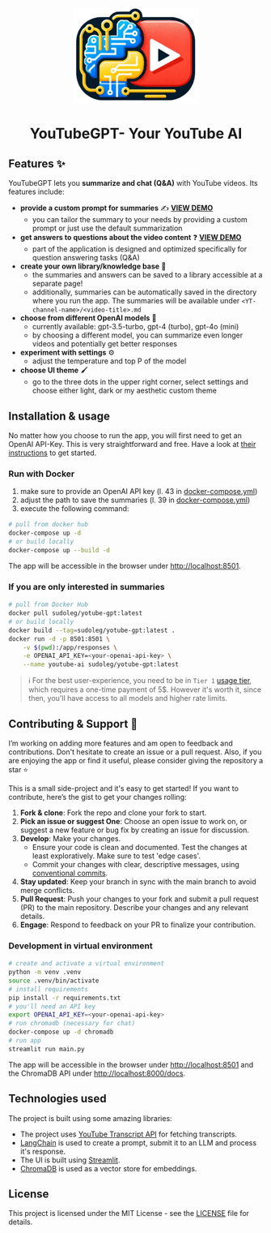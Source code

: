 <p align="center">
  <img src=".assets/yt-summarizer-logo.png" alt="Logo" width="250">
</p>

<h1 align="center">YouTubeGPT- Your YouTube AI</h1>

## Features :sparkles:

YouTubeGPT lets you **summarize and chat (Q&A)** with YouTube videos. Its features include:

- **provide a custom prompt for summaries** :writing_hand: [**VIEW DEMO**](https://youtu.be/rJqx3qvebws)
  - you can tailor the summary to your needs by providing a custom prompt or just use the default summarization
- **get answers to questions about the video content** :question: [**VIEW DEMO**](https://youtu.be/rI8NogvHplE)
  - part of the application is designed and optimized specifically for question answering tasks (Q&A)
- **create your own library/knowledge base** :open_file_folder:
  - the summaries and answers can be saved to a library accessible at a separate page!
  - additionally, summaries can be automatically saved in the directory where you run the app. The summaries will be available under `<YT-channel-name>/<video-title>.md`
- **choose from different OpenAI models** :robot:
  - currently available: gpt-3.5-turbo, gpt-4 (turbo), gpt-4o (mini)
  - by choosing a different model, you can summarize even longer videos and potentially get better responses
- **experiment with settings** :gear:
  - adjust the temperature and top P of the model
- **choose UI theme** :paintbrush:
  - go to the three dots in the upper right corner, select settings and choose either light, dark or my aesthetic custom theme

## Installation & usage

No matter how you choose to run the app, you will first need to get an OpenAI API-Key. This is very straightforward and free. Have a look at [their instructions](https://platform.openai.com/docs/quickstart/account-setup) to get started.  

### Run with Docker

1. make sure to provide an OpenAI API key (l. 43 in [docker-compose.yml](docker-compose.yml))
2. adjust the path to save the summaries (l. 39 in [docker-compose.yml](docker-compose.yml))
3. execute the following command:

```bash
# pull from docker hub
docker-compose up -d
# or build locally
docker-compose up --build -d
```

The app will be accessible in the browser under <http://localhost:8501>.

### If you are only interested in summaries

```bash
# pull from Docker Hub
docker pull sudoleg/yotube-gpt:latest
# or build locally
docker build --tag=sudoleg/yotube-gpt:latest .
docker run -d -p 8501:8501 \
    -v $(pwd):/app/responses \
    -e OPENAI_API_KEY=<your-openai-api-key> \
    --name youtube-ai sudoleg/yotube-gpt:latest
```

> :information_source: For the best user-experience, you need to be in `Tier 1` [usage tier](https://platform.openai.com/docs/guides/rate-limits/usage-tiers), which requires a one-time payment of 5$. However it's worth it, since then, you'll have access to all models and higher rate limits.

## Contributing & Support :handshake:

I’m working on adding more features and am open to feedback and contributions. Don't hesitate to create an issue or a pull request. Also, if you are enjoying the app or find it useful, please consider giving the repository a star :star:

This is a small side-project and it's easy to get started! If you want to contribute, here’s the gist to get your changes rolling:

1. **Fork & clone**: Fork the repo and clone your fork to start.
2. **Pick an issue or suggest One**: Choose an open issue to work on, or suggest a new feature or bug fix by creating an issue for discussion.
3. **Develop**: Make your changes.
   - Ensure your code is clean and documented. Test the changes at least exploratively. Make sure to test 'edge cases'.
   - Commit your changes with clear, descriptive messages, using [conventional commits](https://www.conventionalcommits.org/en/v1.0.0/).
4. **Stay updated**: Keep your branch in sync with the main branch to avoid merge conflicts.
5. **Pull Request**: Push your changes to your fork and submit a pull request (PR) to the main repository. Describe your changes and any relevant details.
6. **Engage**: Respond to feedback on your PR to finalize your contribution.

### Development in virtual environment

```bash
# create and activate a virtual environment
python -m venv .venv
source .venv/bin/activate
# install requirements
pip install -r requirements.txt
# you'll need an API key
export OPENAI_API_KEY=<your-openai-api-key>
# run chromadb (necessary for chat)
docker-compose up -d chromadb
# run app
streamlit run main.py
```

The app will be accessible in the browser under <http://localhost:8501> and the ChromaDB API under <http://localhost:8000/docs>.

## Technologies used

The project is built using some amazing libraries:

- The project uses [YouTube Transcript API](https://github.com/jdepoix/youtube-transcript-api) for fetching transcripts.
- [LangChain](https://github.com/langchain-ai/langchain) is used to create a prompt, submit it to an LLM and process it's response.
- The UI is built using [Streamlit](https://github.com/streamlit/streamlit).
- [ChromaDB](https://docs.trychroma.com/) is used as a vector store for embeddings.

## License

This project is licensed under the MIT License - see the [LICENSE](./LICENSE) file for details.
